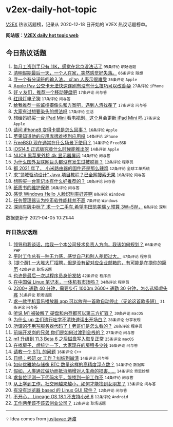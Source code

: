 # v2ex-daily-hot-topic

[V2EX](https://www.v2ex.com/) 热议话题榜，记录从 2020-12-18 日开始的 V2EX 热议话题榜单。

**网站版：[V2EX daily hot topic web](https://boojack.github.io/v2ex-daily-hot-topic-web/)**

## 今日热议话题

<!-- TODAY BEGIN -->

1. [每月工资到手只有 11K，感觉在北京没法活了](https://www.v2ex.com/t/768071) `95条评论` `职场话题`
1. [清明假期最后一天，一个人在家，突然感觉好失落。](https://www.v2ex.com/t/768083) `66条评论` `随想`
1. [寻一个有分词符的输入法， xi'an 人表示很难受](https://www.v2ex.com/t/768050) `36条评论` `Apple`
1. [Apple Pay 公交卡无法快速连刷有没有什么技巧可以改善😂](https://www.v2ex.com/t/768097) `27条评论` `iPhone`
1. [好 v 友们，推荐一个移动硬盘吧](https://www.v2ex.com/t/768093) `17条评论` `问与答`
1. [红绿灯电子狗](https://www.v2ex.com/t/768077) `17条评论` `问与答`
1. [给我推荐一些监控摄像头和方案吧，遇到人渣找茬了](https://www.v2ex.com/t/768062) `17条评论` `问与答`
1. [大家有过想要染头的想法吗](https://www.v2ex.com/t/768055) `17条评论` `生活`
1. [想给妈妈买一台 iPad Mini 看电视剧，这个月会更新 iPad Mini 吗](https://www.v2ex.com/t/768052) `17条评论` `Apple`
1. [请问 iPhone8 变得卡顿是怎么回事？](https://www.v2ex.com/t/768087) `16条评论` `Apple`
1. [苹果知道他的应用库很难找到应用吗](https://www.v2ex.com/t/768129) `14条评论` `iPhone`
1. [FreeBSD 现在通常在什么场景下使用？](https://www.v2ex.com/t/768092) `14条评论` `FreeBSD`
1. [iOS14.5 正式版究竟什么时候能推出呀](https://www.v2ex.com/t/768059) `14条评论` `Apple`
1. [NUC8 黑苹果外接 4k 显示器屏闪](https://www.v2ex.com/t/768053) `14条评论` `问与答`
1. [为什么国外互联网巨头都没有发生过被脱裤？](https://www.v2ex.com/t/768132) `12条评论` `程序员`
1. [都 2021 年了， 小米路由器的固件还是那么辣鸡](https://www.v2ex.com/t/768090) `12条评论` `全球工单系统`
1. [求“领域驱动设计“ Java 项目教程？已全网搜索无果](https://www.v2ex.com/t/768104) `10条评论` `问与答`
1. [想购买一台笔记本有什么好推荐的？](https://www.v2ex.com/t/768070) `10条评论` `问与答`
1. [纸质书的维护保养](https://www.v2ex.com/t/768069) `10条评论` `问与答`
1. [感觉 Windows Hello 人脸识别率好差啊](https://www.v2ex.com/t/768127) `8条评论` `Windows`
1. [任务管理器认为挖币软件能耗并不高](https://www.v2ex.com/t/768061) `7条评论` `Windows`
1. [深圳车牌中标了 求一个二手车,希望丰田凯美瑞 y,预算 3W~5W，](https://www.v2ex.com/t/768123) `6条评论` `深圳`

数据更新于 2021-04-05 10:21:44

<!-- TODAY END -->

### 昨日热议话题

<!-- YESTERDAY BEGIN -->

1. [领导和我谈话，给我一个本公司技术负责人方向，我该如何规划？](https://www.v2ex.com/t/767885) `66条评论` `PHP`
1. [平时工作总有一种无力感，感觉自己和别人差距过大。](https://www.v2ex.com/t/767938) `47条评论` `程序员`
1. [[提个醒] 一大堆大厂招聘，但是没有留对应企业邮箱的，有可能是在捞你的简历](https://www.v2ex.com/t/767879) `42条评论` `职场话题`
1. [也许是最后一次以程序员身份发帖](https://www.v2ex.com/t/767990) `42条评论` `程序员`
1. [在中国做 Linux 笔记本，一体机有市场吗？](https://www.v2ex.com/t/768012) `34条评论` `程序员`
1. [2200+,通勤 40 分钟，需要步行 1000m,2600+ 通勤 30 分钟，怎么选择呢头疼](https://www.v2ex.com/t/767890) `31条评论` `职场话题`
1. [求一款手机音乐播放器 app 可以放完一首歌自动停止（无论这首歌多短）](https://www.v2ex.com/t/767921) `31条评论` `问与答`
1. [听说 M1 被破解了 硬盘和内存都可以第三方扩容？](https://www.v2ex.com/t/767969) `30条评论` `macOS`
1. [为什么 up 主们流行吐字不清快速读出开场白？](https://www.v2ex.com/t/767902) `28条评论` `分享发现`
1. [所谓的不用写服务器代码了！老哥们是怎么看的？](https://www.v2ex.com/t/767982) `28条评论` `程序员`
1. [前端开发岗的兄弟 你们是如何过渡到全栈的？](https://www.v2ex.com/t/767877) `27条评论` `问与答`
1. [m1 升级到 11.3 Beta 6 之后磁盘写入恢复正常](https://www.v2ex.com/t/767897) `25条评论` `macOS`
1. [在找房子，想统计一下，大家现在的房租多少钱](https://www.v2ex.com/t/768000) `16条评论` `问与答`
1. [请教一个 STL 的问题](https://www.v2ex.com/t/767994) `16条评论` `C++`
1. [日经：考研 or 工作？纠结到崩溃](https://www.v2ex.com/t/767998) `14条评论` `问与答`
1. [如何优雅地存储像 BTC 数量这样的高精度浮点数？](https://www.v2ex.com/t/767974) `14条评论` `数据库`
1. [假如，人类通过做功而抵消熵增对人生命的损害……](https://www.v2ex.com/t/767966) `14条评论` `奇思妙想`
1. [求各位评测一下代码水平，能找到一份工作不](https://www.v2ex.com/t/767953) `14条评论` `问与答`
1. [从上学到工作，社交圈越来越小，如何才能找到女朋友？](https://www.v2ex.com/t/767934) `13条评论` `问与答`
1. [有没有浏览器 based 的 Linux GUI 软件？](https://www.v2ex.com/t/768010) `12条评论` `问与答`
1. [不开心， Lineage OS 18.1 不支持小米 6](https://www.v2ex.com/t/767945) `12条评论` `Android`
1. [工作两年该不该去创业公司？](https://www.v2ex.com/t/767915) `12条评论` `职场话题`

<!-- YESTERDAY END -->

---

💡 Idea comes from [justjavac 迷渡](https://github.com/justjavac/)
